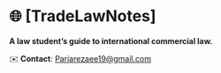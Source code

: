 # 🌐 [TradeLawNotes]  
  **A law student’s guide to international commercial law.**  

  ✉️ **Contact**: Pariarezaee19@gmail.com  
